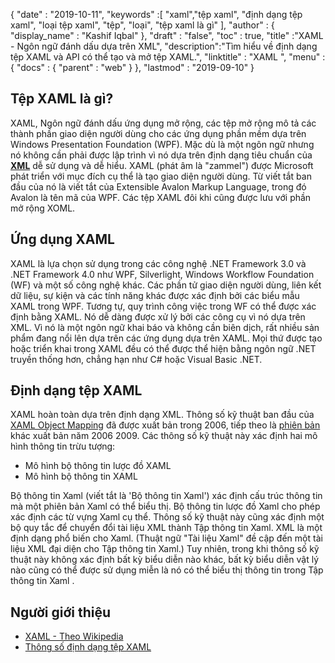 {
  "date" : "2019-10-11",
  "keywords" :[ "xaml","tệp xaml", "định dạng tệp xaml", "loại tệp xaml", "tệp", "loại", "tệp xaml là gì" ],
  "author" : {
    "display_name" : "Kashif Iqbal"
},
  "draft" : "false",
  "toc" : true,
  "title" :"XAML - Ngôn ngữ đánh dấu dựa trên XML",
  "description":"Tìm hiểu về định dạng tệp XAML và API có thể tạo và mở tệp XAML.",
  "linktitle" : "XAML ",
  "menu" : {
    "docs" : {
      "parent" : "web"
}
},
  "lastmod" : "2019-09-10"
}

## Tệp XAML là gì?

XAML, Ngôn ngữ đánh dấu ứng dụng mở rộng, các tệp mở rộng mô tả các thành phần giao diện người dùng cho các ứng dụng phần mềm dựa trên Windows Presentation Foundation (WPF). Mặc dù là một ngôn ngữ nhưng nó không cần phải được lập trình vì nó dựa trên định dạng tiêu chuẩn của **[XML](/vi/web/xml/)** dễ sử dụng và dễ hiểu. XAML (phát âm là "zammel") được Microsoft phát triển với mục đích cụ thể là tạo giao diện người dùng. Từ viết tắt ban đầu của nó là viết tắt của Extensible Avalon Markup Language, trong đó Avalon là tên mã của WPF. Các tệp XAML đôi khi cũng được lưu với phần mở rộng XOML.

## Ứng dụng XAML

XAML là lựa chọn sử dụng trong các công nghệ .NET Framework 3.0 và .NET Framework 4.0 như WPF, Silverlight, Windows Workflow Foundation (WF) và một số công nghệ khác. Các phần tử giao diện người dùng, liên kết dữ liệu, sự kiện và các tính năng khác được xác định bởi các biểu mẫu XAML trong WPF. Tương tự, quy trình công việc trong WF có thể được xác định bằng XAML. Nó dễ dàng được xử lý bởi các công cụ vì nó dựa trên XML. Vì nó là một ngôn ngữ khai báo và không cần biên dịch, rất nhiều sản phẩm đang nổi lên dựa trên các ứng dụng dựa trên XAML. Mọi thứ được tạo hoặc triển khai trong XAML đều có thể được thể hiện bằng ngôn ngữ .NET truyền thống hơn, chẳng hạn như C# hoặc Visual Basic .NET.

## Định dạng tệp XAML

XAML hoàn toàn dựa trên định dạng XML. Thông số kỹ thuật ban đầu của [XAML Object Mapping](https://download.microsoft.com/download/0/A/6/0A6F7755-9AF5-448B-907D-13985ACCF53E/%5BMS-XAML%5D.pdf) đã được xuất bản trong 2006, tiếp theo là [phiên bản](https://download.microsoft.com/download/0/A/6/0A6F7755-9AF5-448B-907D-13985ACCF53E/%5BMS-XAML-2009%5D.pdf) khác xuất bản năm 2006 2009. Các thông số kỹ thuật này xác định hai mô hình thông tin trừu tượng:

* Mô hình bộ thông tin lược đồ XAML
* Mô hình bộ thông tin XAML

Bộ thông tin Xaml (viết tắt là 'Bộ thông tin Xaml') xác định cấu trúc thông tin mà một phiên bản Xaml có thể biểu thị. Bộ thông tin lược đồ Xaml cho phép xác định các từ vựng Xaml cụ thể. Thông số kỹ thuật này cũng xác định một bộ quy tắc để chuyển đổi tài liệu XML thành Tập thông tin Xaml. XML là một định dạng phổ biến cho Xaml. (Thuật ngữ "Tài liệu Xaml" đề cập đến một tài liệu XML đại diện cho Tập thông tin Xaml.) Tuy nhiên, trong khi thông số kỹ thuật này không xác định bất kỳ biểu diễn nào khác, bất kỳ biểu diễn vật lý nào cũng có thể được sử dụng miễn là nó có thể biểu thị thông tin trong Tập thông tin Xaml .

## Người giới thiệu

* [XAML - Theo Wikipedia](https://en.wikipedia.org/wiki/Extensible_Application_Markup_Language)
* [Thông số định dạng tệp XAML](https://download.microsoft.com/download/0/A/6/0A6F7755-9AF5-448B-907D-13985ACCF53E/%5BMS-XAML-2009%5D.pdf)

